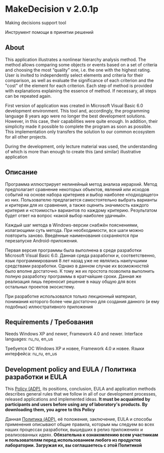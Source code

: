 # MakeDecision v 2.0.1p

Making decisions support tool

Инструмент помощи в принятии решений



## About

This application illustrates a nonlinear hierarchy analysis method. The method allows comparing
some objects or events based on a set of criteria and choosing the most “quality” one, i.e. the one
with the highest rating. User is invited to independently select elements and criteria for their
comparison, as well as evaluate the significance of each criterion and the "cost" of the element
for each criterion. Each step of method is provided with explanations explaining the essence of
method. If necessary, all steps can be repeated again.

First version of application was created in Microsoft Visual Basic 6.0 development environment.
This tool and, accordingly, the programming language 8 years ago were no longer the best development
solutions. However, in this case, their capabilities were quite enough. In addition, their simplicity
made it possible to complete the program as soon as possible. This implementation only transfers
the solution to our common ecosystem for all other projects.

During the development, only lecture material was used, the understanding of which is more
than enough to create this (and similar) illustrative application



## Описание

Программа иллюстрирует нелинейный метод анализа иерархий. Метод предполагает сравнение некоторых объектов,
явлений или исходов событий на основе набора критериев и выбор наиболее «подходящего» из них. Пользователю
предлагается самостоятельно выбрать варианты и критерии для их сравнения, а также оценить значимость каждого
критерия и «стоимость» вариантов по каждому критерию. Результатом будет ответ на вопрос «какой выбор наиболее удачный».

Каждый шаг метода в Windows-версии снабжён пояснениями, излагающими суть метода. При необходимости, все шаги можно
повторить заново. Введённые наименования сохраняются при перезапуске Android-приложения.

Первая версия программы была выполнена в среде разработки Microsoft Visual Basic 6.0.
Данная среда разработки и, соответственно, язык программирования 8 лет назад уже не являлись
наилучшими средствами разработки. Однако в данном случае их возможностей было вполне достаточно.
К тому же их простота позволила выполнить полную разработку программы в кратчайшие сроки.
Данная же реализация лишь переносит решение в нашу общую для всех остальных проектов экосистему.

При разработке использовался только лекционный материал, понимания которого более чем достаточно
для создания данного (и ему подобных) иллюстративного приложения



## Requirements / Требования

Needs Windows XP and newer, Framework 4.0 and newer. Interface languages: ru_ru, en_us

Требуется ОС Windows XP и новее, Framework 4.0 и новее. Языки интерфейса: ru_ru, en_us



## Development policy and EULA / Политика разработки и EULA

This [Policy (ADP)](https://vk.com/@rdaaow_fupl-adp), its positions, conclusion, EULA and application methods
describes general rules that we follow in all of our development processes, released applications and implemented
ideas.
**It must be acquainted by participants and users before using any of laboratory's products.
By downloading them, you agree to this Policy**

Данная [Политика (ADP)](https://vk.com/@rdaaow_fupl-adp), её положения, заключение, EULA и способы применения
описывают общие правила, которым мы следуем во всех наших процессах разработки, вышедших в релиз приложениях
и реализованных идеях.
**Обязательна к ознакомлению всем участникам и пользователям перед использованием любого из продуктов лаборатории.
Загружая их, вы соглашаетесь с этой Политикой**
